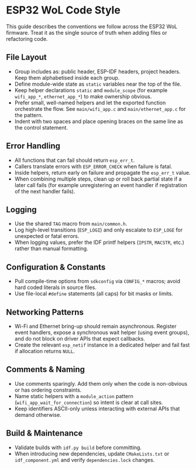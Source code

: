 # ESP32 WoL Code Style

This guide describes the conventions we follow across the ESP32 WoL firmware.
Treat it as the single source of truth when adding files or refactoring code.

## File Layout

- Group includes as: public header, ESP-IDF headers, project headers. Keep them
  alphabetised inside each group.
- Define module-wide state as `static` variables near the top of the file.
- Keep helper declarations `static` and `module_scope` (for example
  `wifi_app_*`, `ethernet_app_*`) to make ownership obvious.
- Prefer small, well-named helpers and let the exported function orchestrate
  the flow. See `main/wifi_app.c` and `main/ethernet_app.c` for the pattern.
- Indent with two spaces and place opening braces on the same line as the
  control statement.

## Error Handling

- All functions that can fail should return `esp_err_t`.
- Callers translate errors with `ESP_ERROR_CHECK` when failure is fatal.
- Inside helpers, return early on failure and propagate the `esp_err_t` value.
- When combining multiple steps, clean up or roll back partial state if a later
  call fails (for example unregistering an event handler if registration of the
  next handler fails).

## Logging

- Use the shared `TAG` macro from `main/common.h`.
- Log high-level transitions (`ESP_LOGI`) and only escalate to `ESP_LOGE` for
  unexpected or fatal errors.
- When logging values, prefer the IDF printf helpers (`IPSTR`, `MACSTR`, etc.)
  rather than manual formatting.

## Configuration & Constants

- Pull compile-time options from `sdkconfig` via `CONFIG_*` macros; avoid hard
  coded literals in source files.
- Use file-local `#define` statements (all caps) for bit masks or limits.

## Networking Patterns

- Wi-Fi and Ethernet bring-up should remain asynchronous. Register event
  handlers, expose a synchronous wait helper (using event groups), and do not
  block on driver APIs that expect callbacks.
- Create the relevant `esp_netif` instance in a dedicated helper and fail fast
  if allocation returns `NULL`.

## Comments & Naming

- Use comments sparingly. Add them only when the code is non-obvious or has
  ordering constraints.
- Name static helpers with a `module_action` pattern (`wifi_app_wait_for_connection`) so intent is clear at call sites.
- Keep identifiers ASCII-only unless interacting with external APIs that demand
  otherwise.

## Build & Maintenance

- Validate builds with `idf.py build` before committing.
- When introducing new dependencies, update `CMakeLists.txt` or `idf_component.yml` and verify `dependencies.lock` changes.
